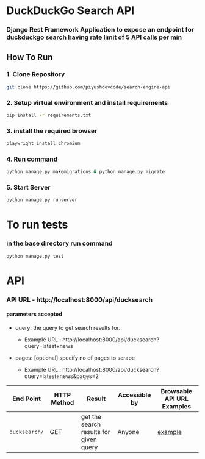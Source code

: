 # DuckDuckGo Search API

### Django Rest Framework Application to expose an endpoint for duckduckgo search having rate limit of 5 API calls per min

## How To Run

### 1. Clone Repository

```sh
git clone https://github.com/piyushdevcode/search-engine-api
```

### 2. Setup virtual environment and install requirements

```sh
pip install -r requirements.txt
```

### 3. install the required browser
```sh
playwright install chromium
```

### 4. Run command
```sh
python manage.py makemigrations & python manage.py migrate
```

### 5. Start Server
```sh
python manage.py runserver
```

# To run tests

### in the base directory run command
```sh
python manage.py test
```

# API

### API URL - http://localhost:8000/api/ducksearch
#### parameters accepted 

- query: the query to get search results for.
    - Example URL : http://localhost:8000/api/ducksearch?query=latest+news
 
- pages: [optional] specify no of pages to scrape
    -   Example URL : http://localhost:8000/api/ducksearch?query=latest+news&pages=2

| End Point                        | HTTP Method | Result                                                   | Accessible by | Browsable API URL Examples|
| -------------------------------- | ----------- | -------------------------------------------------------- | ------------- | ------ |
| `ducksearch/`                         | GET        | get the search results for given query                         | Anyone        | [example](http://localhost:8000/api/ducksearch?query=latest+news)|
